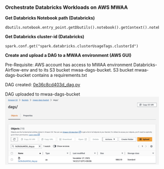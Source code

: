 ### Orchestrate Databricks Workloads on AWS MWAA

**Get Databricks Notebook path (Databricks)**
```
dbutils.notebook.entry_point.getDbutils().notebook().getContext().notebookPath().get()
```

**Get Databricks cluster-id (Databricks)**
```
spark.conf.get("spark.databricks.clusterUsageTags.clusterId")
```

**Create and upload a DAG to a MWAA environment (AWS GUI)**

Pre-Requisite: AWS account has access to MWAA environment Databricks-Airflow-env and to its S3 bucket mwaa-dags-bucket.
S3 bucket mwaa-dags-bucket contains a requirements.txt 

DAG created: [0e36c8cd403d_dag.py](..%2F..%2F0e36c8cd403d_dag.py)

DAG uploaded to mwaa-dags-bucket
![8.1.DAG_uploaded.jpg](8.1.DAG_uploaded.jpg)
